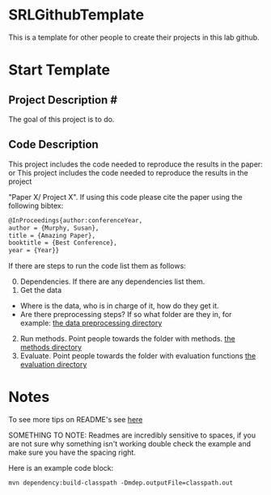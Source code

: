 # SRLGithubTemplate #

This is a template for other people to create their projects in this lab github. 

# Start Template #

## Project Description # #

The goal of this project is to do. 


## Code Description ##
This project includes the code needed to reproduce the results in the paper: 
or 
This project includes the code needed to reproduce the results in the project 

"Paper X/ Project X". If using this code please cite the paper using the following bibtex: 

```tex
@InProceedings{author:conferenceYear,
author = {Murphy, Susan},
title = {Amazing Paper},
booktitle = {Best Conference},
year = {Year}}
```


If there are steps to run the code list them as follows: 

0. Dependencies. If there are any dependencies list them. 
1. Get the data
* Where is the data, who is in charge of it, how do they get it. 
* Are there preprocessing steps? If so what folder are they in, for example: [the data preprocessing directory](/data_preprocessing)
2. Run methods. Point people towards the folder with methods. [the methods directory](/methods)
3. Evaluate. Point people towards the folder with evaluation functions [the evaluation directory](/evaluation)

# Notes #

To see more tips on README's see [here](https://github.com/tchapi/markdown-cheatsheet/blob/master/README.md)

SOMETHING TO NOTE: Readmes are incredibly sensitive to spaces, if you are not sure why something isn't working double check the example and make sure you have the spacing right. 

Here is an example code block:

```
mvn dependency:build-classpath -Dmdep.outputFile=classpath.out
```